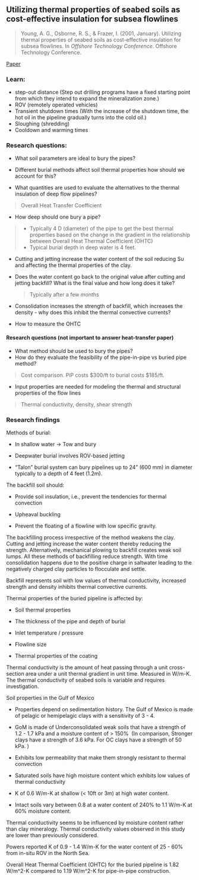 ## Utilizing thermal properties of seabed soils as cost-effective insulation for subsea flowlines
> Young, A. G., Osborne, R. S., & Frazer, I. (2001, January). Utilizing thermal properties of seabed soils as cost-effective insulation for subsea flowlines. In _Offshore Technology Conference_. Offshore Technology Conference.

[Paper](https://onepetro.org/OTCONF/proceedings-abstract/01OTC/All-01OTC/OTC-13137-MS/34112)
  

### Learn:
-   step-out distance (Step out drilling programs have a fixed starting point from which they intend to expand the mineralization zone.)
-   ROV (remotely operated vehicles)
-   Transient shutdown times (With the increase of the shutdown time, the hot oil in the pipeline gradually turns into the cold oil.)    
-   Sloughing (shredding)    
-   Cooldown and warming times
   

### Research questions:

-   What soil parameters are ideal to bury the pipes?
    
-   Different burial methods affect soil thermal properties how should we account for this?
    
-   What quantities are used to evaluate the alternatives to the thermal insulation of deep flow pipelines?
> Overall Heat Transfer Coefficient

-   How deep should one bury a pipe? 
> -  Typically 4 D (diameter) of the pipe to get the best thermal properties based on the change in the gradient in the relationship between Overall Heat Thermal Coefficient (OHTC)
> - Typical burial depth in deep water is 4 feet. 
    
-   Cutting and jetting increase the water content of the soil reducing Su and affecting the thermal properties of the clay.
    
-   Does the water content go back to the original value after cutting and jetting backfill? What is the final value and how long does it take?
    >   Typically after a few months

-   Consolidation increases the strength of backfill, which increases the density - why does this inhibit the thermal convective currents?
    
-   How to measure the OHTC
 

#### Research questions (not important to answer heat-transfer paper)

-   What method should be used to bury the pipes?
-   How do they evaluate the feasibility of the pipe-in-pipe vs buried pipe method?
>   Cost comparison. PiP costs $300/ft to burial costs $185/ft.
-   Input properties are needed for modeling the thermal and structural properties of the flow lines
> Thermal conductivity, density, shear strength
    
  
### Research findings
Methods of burial:

-   In shallow water -> Tow and bury
    
-   Deepwater burial involves ROV-based jetting
    

-   “Talon” burial system can bury pipelines up to 24” (600 mm) in diameter typically to a depth of 4 feet (1.2m).
    

The backfill soil should:

-   Provide soil insulation, i.e., prevent the tendencies for thermal convection
    
-   Upheaval buckling
    
-   Prevent the floating of a flowline with low specific gravity.
    

The backfilling process irrespective of the method weakens the clay. Cutting and jetting increase the water content thereby reducing the strength. Alternatively, mechanical plowing to backfill creates weak soil lumps. All these methods of backfilling reduce strength. With time consolidation happens due to the positive charge in saltwater leading to the negatively charged clay particles to flocculate and settle. 

  

Backfill represents soil with low values of thermal conductivity, increased strength and density inhibits thermal convective currents.

  

Thermal properties of the buried pipeline is affected by: 

-   Soil thermal properties
    
-   The thickness of the pipe and depth of burial
    
-   Inlet temperature / pressure
    
-   Flowline size
    
-   Thermal properties of the coating
    

  

Thermal conductivity is the amount of heat passing through a unit cross-section area under a unit thermal gradient in unit time. Measured in W/m-K. The thermal conductivity of seabed soils is variable and requires investigation. 

  

Soil properties in the Gulf of Mexico

  

-   Properties depend on sedimentation history. The Gulf of Mexico is made of pelagic or hemipelagic clays with a sensitivity of 3 - 4.
    
-   GoM is made of Underconsolidated weak soils that have a strength of 1.2 - 1.7 kPa and a moisture content of > 150%  (In comparison, Stronger clays have a strength of 3.6 kPa. For OC clays have a strength of 50 kPa. )
    
-   Exhibits low permeability that make them strongly resistant to thermal convection
    
-   Saturated soils have high moisture content which exhibits low values of thermal conductivity
    
-   K of 0.6 W/m-K at shallow (< 10ft or 3m) at high water content. 
    
-   Intact soils vary between 0.8 at a water content of 240% to 1.1 W/m-K at 60% moisture content. 
    

  

Thermal conductivity seems to be influenced by moisture content rather than clay mineralogy. Thermal conductivity values observed in this study are lower than previously considered. 

  

Powers reported K of 0.9 - 1.4 W/m-K for the water content of 25 - 60% from in-situ ROV in the North Sea.

  

Overall Heat Thermal Coefficient (OHTC) for the buried pipeline is 1.82 W/m^2-K compared to 1.19 W/m^2-K for pipe-in-pipe construction.

  
  
  
  
 